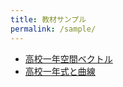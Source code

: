 ```yaml
---
title: 教材サンプル
permalink: /sample/
---
```


- [高校一年空間ベクトル](/samples/vectors.pdf)
- [高校一年式と曲線](/samples/equations.pdf)


